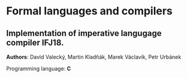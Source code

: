 # Formal languages and compilers

## Implementation of imperative langugage compiler IFJ18.
**Authors**: David Valecký, Martin Kladňák, Marek Václavík, Petr Urbánek  

Programming language: **C**
